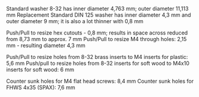 Standard washer 8-32 has inner diameter 4,763 mm; outer diameter 11,113 mm
    Replacement Standard DIN 125 washer has inner diameter 4,3 mm and outer diameter 9 mm; it is also a lot thinner with 0,8 mm

Push/Pull to resize hex cutouts - 0,8 mm; results in space across reduced from 8,73 mm to approx. 7 mm
Push/Pull to resize M4 through holes: 2,15 mm - resulting diameter 4,3 mm

Push/Pull to resize holes from 8-32 brass inserts to M4 inserts for plastic: 5,6 mm
Push/pull to resize holes from 8-32 inserts for soft wood to M4x10 inserts for soft wood: 6 mm

Counter sunk holes for M4 flat head screws: 8,4 mm
Counter sunk holes for FHWS 4x35 (SPAX): 7,6 mm



